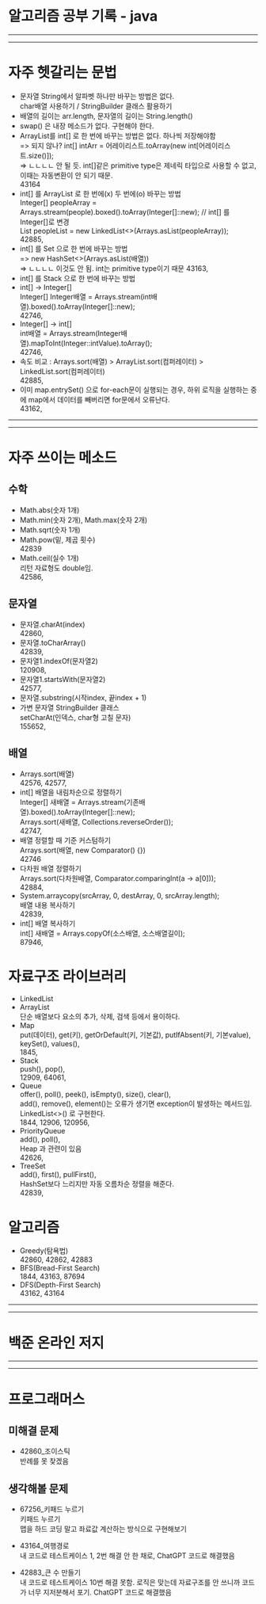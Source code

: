 # 알고리즘 공부 기록 - java

---

---

# 자주 헷갈리는 문법

* 문자열 String에서 알파벳 하나만 바꾸는 방법은 없다. <br>
char배열 사용하기 / StringBuilder 클래스 활용하기
* 배열의 길이는 arr.length, 문자열의 길이는 String.length()
* swap() 은 내장 메소드가 없다. 구현해야 한다.
* ArrayList<Integer>를 int[] 로 한 번에 바꾸는 방법은 없다. 하나씩 저장해야함 <br>
=> 되지 않나? int[] intArr = 어레이리스트.toArray(new int[어레이리스트.size()]); <br>
=> ㄴㄴㄴㄴ 안 될 듯. int[]같은 primitive type은 제네릭 타입으로 사용할 수 없고, 이때는 자동변환이 안 되기 때문. <br>
43164
* int[] 를 ArrayList 로 한 번에(x) 두 번에(o) 바꾸는 방법 <br>
Integer[] peopleArray = Arrays.stream(people).boxed().toArray(Integer[]::new); // int[] 를 Integer[]로 변경 <br>
List<Integer> peopleList = new LinkedList<>(Arrays.asList(peopleArray)); <br>
42885,
* int[] 를 Set 으로 한 번에 바꾸는 방법 <br>
=> new HashSet<>(Arrays.asList(배열)) <br>
=> ㄴㄴㄴㄴ 이것도 안 됨. int는 primitive type이기 때문
43163,
* int[] 를 Stack 으로 한 번에 바꾸는 방법
* int[] -> Integer[] <br>
Integer[] Integer배열 = Arrays.stream(int배열).boxed().toArray(Integer[]::new); <br>
42746,
* Integer[] -> int[] <br>
int배열 = Arrays.stream(Integer배열).mapToInt(Integer::intValue).toArray(); <br>
42746,
* 속도 비교 : Arrays.sort(배열) > ArrayList.sort(컴퍼레이터) > LinkedList.sort(컴퍼레이터) <br>
42885,
* 이미 map.entrySet() 으로 for-each문이 실행되는 경우, 하위 로직을 실행하는 중에 map에서 데이터를 빼버리면
for문에서 오류난다. <br>
43162,

---

---

# 자주 쓰이는 메소드

## 수학

* Math.abs(숫자 1개)
* Math.min(숫자 2개), Math.max(숫자 2개)
* Math.sqrt(숫자 1개)
* Math.pow(밑, 제곱 횟수) <br>
42839
* Math.ceil(실수 1개) <br>
리턴 자료형도 double임. <br>
42586,

## 문자열

* 문자열.charAt(index) <br>
42860,
* 문자열.toCharArray() <br>
42839,
* 문자열1.indexOf(문자열2) <br>
120908,
* 문자열1.startsWith(문자열2) <br>
42577,
* 문자열.substring(시작index, 끝index + 1)
* 가변 문자열 StringBuilder 클래스 <br>
setCharAt(인덱스, char형 고칠 문자) <br>
155652,

## 배열

* Arrays.sort(배열) <br>
42576, 42577, <br>
* int[] 배열을 내림차순으로 정렬하기 <br>
Integer[] 새배열 = Arrays.stream(기존배열).boxed().toArray(Integer[]::new); <br>
Arrays.sort(새배열, Collections.reverseOrder()); <br>
42747,
* 배열 정렬할 때 기준 커스텀하기 <br>
Arrays.sort(배열, new Comparator<Integer>() {}) <br>
42746
* 다차원 배열 정렬하기 <br>
Arrays.sort(다차원배열, Comparator.comparingInt(a -> a[0])); <br>
42884,
* System.arraycopy(srcArray, 0, destArray, 0, srcArray.length); <br>
배열 내용 복사하기 <br>
42839, <br>
* int[] 배열 복사하기 <br>
int[] 새배열 = Arrays.copyOf(소스배열, 소스배열길이); <br>
87946,

# 자료구조 라이브러리

* LinkedList
* ArrayList <br>
단순 배열보다 요소의 추가, 삭제, 검색 등에서 용이하다.
* Map <br>
put(데이터), get(키), getOrDefault(키, 기본값), putIfAbsent(키, 기본value), keySet(), values(), <br>
1845, <br>
* Stack <br>
push(), pop(), <br>
12909, 64061,
* Queue <br>
offer(), poll(), peek(), isEmpty(), size(), clear(), <br>
add(), remove(), element()는 오류가 생기면 exception이 발생하는 메서드임. <br>
LinkedList<>() 로 구현한다. <br>
1844, 12906, 120956,
* PriorityQueue <br>
add(), poll(), <br>
Heap 과 관련이 있음 <br>
42626, <br>
* TreeSet <br>
add(), first(), pullFirst(), <br>
HashSet보다 느리지만 자동 오름차순 정렬을 해준다. <br>
42839, <br>

# 알고리즘

* Greedy(탐욕법) <br>
42860, 42862, 42883
* BFS(Bread-First Search) <br>
1844, 43163, 87694
* DFS(Depth-First Search) <br>
43162, 43164

---

---

# 백준 온라인 저지

---

---

# 프로그래머스

## 미해결 문제

* 42860_조이스틱 <br>
반례를 못 찾겠음

## 생각해볼 문제

* 67256_키패드 누르기 <br>
키패드 누르기 <br>
맵을 하드 코딩 말고 좌료값 계산하는 방식으로 구현해보기

* 43164_여행경로 <br>
내 코드로 테스트케이스 1, 2번 해결 안 한 채로, ChatGPT 코드로 해결했음
* 42883_큰 수 만들기 <br>
내 코드로 테스트케이스 10번 해결 못함. 로직은 맞는데 자료구조를 안 쓰니까 코드가 너무 지저분해서 포기. ChatGPT 코드로 해결했음